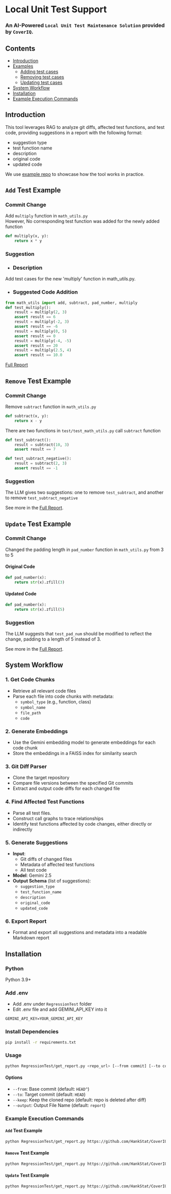 # Local Unit Test Support
### An AI-Powered `Local Unit Test Maintenance Solution` provided by `CoverIQ`. 
## Contents
- [Introduction](#introduction)
- [Examples](#add-test-example)
    -  [Adding test cases](#add-test-example)
    -  [Removing test cases](#remove-test-example)
    -  [Updating test cases](#update-test-example)
- [System Workflow](#system-workflow)
- [Installation](#installation)
- [Example Execution Commands](#example-execution-commands)
## Introduction
This tool leverages RAG to analyze git diffs, affected test functions, and test code, providing suggestions in a report with the following format: 
- suggestion type
- test function name
- description
- original code
- updated code

We use [example repo](https://github.com/HankStat/CoverIQ-Unit-Test-Support-Demo.git) to showcase how the tool works in practice. 

## `Add` Test Example
<!-- [Commit Change Link](https://github.com/HankStat/CoverIQ-Unit-Test-Support-Demo/commit/150831357ecca2d2ed946bf36ed4a85131276e77) -->
### Commit Change
Add `multiply` function in `math_utils.py`  
However, No corresponding test function was added for the newly added function  
```python
def multiply(x, y):
    return x * y
```   
### Suggestion
- ### Description  
Add test cases for the new 'multiply' function in math_utils.py.
- ### Suggested Code Addition  
```python
from math_utils import add, subtract, pad_number, multiply
def test_multiply():
    result = multiply(2, 3)
    assert result == 6
    result = multiply(-2, 3)
    assert result == -6
    result = multiply(0, 5)
    assert result == 0
    result = multiply(-4, -5)
    assert result == 20
    result = multiply(2.5, 4)
    assert result == 10.0
```  
[Full Report](RegressionTest/add_report.md)

## `Remove` Test Example
<!-- [Commit Change Link](https://github.com/HankStat/CoverIQ-Unit-Test-Support-Demo/commit/29445144fe589cb3a6086674a211f50db1579494) -->
### Commit Change
Remove `subtract` function in `math_utils.py`  
```python
def subtract(x, y):
    return x - y
```
There are two functions in `test/test_math_utils.py` call `subtract` function
```python
def test_subtract():
    result = subtract(10, 3)
    assert result == 7

def test_subtract_negative():
    result = subtract(2, 3)
    assert result == -1
```
### Suggestion
The LLM gives two suggestions: one to remove `test_subtract`, and another to remove `test_subtract_negative`  
<!-- Below is the first suggestion to remove `test_subtract`       
- ### Description  
The 'subtract' function has been removed from math_utils.py, so this (`test_subtract`) test for the removed function should also be removed.
- ### Suggested Code Removal 
```python
def test_subtract():
    result = subtract(10, 3)
    assert result == 7
```   -->
See more in the [Full Report](RegressionTest/remove_report.md).

## `Update` Test Example
<!-- [Commit Change Link](https://github.com/HankStat/CoverIQ-Unit-Test-Support-Demo/commit/cdebf828370103a7614175b07d0e83e8ed649ace) -->
### Commit Change
Changed the padding length in `pad_number` function in `math_utils.py` from 3 to 5   
#### Original Code
```python
def pad_number(x):
    return str(x).zfill(3)
```
#### Updated Code
```python
def pad_number(x):
    return str(x).zfill(5)
```
### Suggestion
The LLM suggests that `test_pad_num` should be modified to reflect the change, padding to a length of 5 instead of 3.       
<!-- - ### Description  
Update assertions to reflect the change in `pad_number` which now pads to a length of 5 instead of 3.
- ### Original Code
```python
def test_pad_num():
    result = pad_number(5)
    assert result == '005'
    
    result = pad_number(123)
    assert result == '123'
    
    result = pad_number(0)
    assert result == '000'
```
- ### Suggested Code 
```python
 def test_pad_num():
    result = pad_number(5)
    assert result == '00005'
    
    result = pad_number(123)
    assert result == '00123'
    
    result = pad_number(0)
    assert result == '00000'
```   -->
See more in the [Full Report](RegressionTest/update_report.md). 

## System Workflow
### 1. Get Code Chunks
- Retrieve all relevant code files 
- Parse each file into code chunks with metadata:
  - `symbol_type` (e.g., function, class)
  - `symbol_name`
  - `file_path`
  - `code`

### 2. Generate Embeddings
- Use the Gemini embedding model to generate embeddings for each code chunk
- Store the embeddings in a FAISS index for similarity search

### 3. Git Diff Parser
- Clone the target repository
- Compare file versions between the specified Git commits
- Extract and output code diffs for each changed file

### 4. Find Affected Test Functions
- Parse all test files.
- Construct call graphs to trace relationships
- Identify test functions affected by code changes, either directly or indirectly

### 5. Generate Suggestions
- **Input**:
  - Git diffs of changed files
  - Metadata of affected test functions
  - All test code
- **Model**: Gemini 2.5
- **Output Schema** (list of suggestions):
  - `suggestion_type`
  - `test_function_name`
  - `description`
  - `original_code`
  - `updated_code`

### 6. Export Report
- Format and export all suggestions and metadata into a readable Markdown report

## Installation
### Python
Python 3.9+
### Add .env
* Add .env under `RegressionTest` folder
* Edit .env file and add GEMINI_API_KEY into it
```
GEMINI_API_KEY=YOUR_GEMINI_API_KEY
```

### Install Dependencies
```bash
pip install -r requirements.txt
```
### Usage
```bash
python RegressionTest/get_report.py <repo_url> [--from commit] [--to commit] [--keep] [--output your_output_file_name]
```

#### Options

- `--from`: Base commit (default: `HEAD^`)
- `--to`: Target commit (default: `HEAD`)
- `--keep`: Keep the cloned repo (default: repo is deleted after diff)
- `--output`: Output File Name (default: `report`)

### Example Execution Commands
#### `Add` Test Example
```bash
python RegressionTest/get_report.py https://github.com/HankStat/CoverIQ-Unit-Test-Support-Demo.git --from=fe80de68f76600d43d1ddc3711ade55a64b03d0b --to=150831357ecca2d2ed946bf36ed4a85131276e77 --output=add_report
```

#### `Remove` Test Example
```bash
python RegressionTest/get_report.py https://github.com/HankStat/CoverIQ-Unit-Test-Support-Demo.git --output=remove_report
```

#### `Update` Test Example
```bash
python RegressionTest/get_report.py https://github.com/HankStat/CoverIQ-Unit-Test-Support-Demo.git --from=e4f8319c380af60f2e1607cfc2afbf3dd6ecdc63 --to=3bd666a1214fe5eea1e41e87ea59bf34d5548b17 --output=update_report
```
